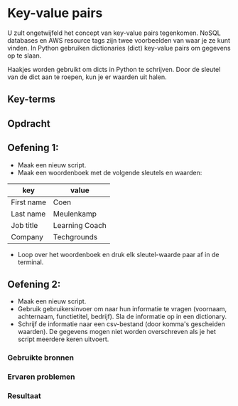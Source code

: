 # Key-value pairs
U zult ongetwijfeld het concept van key-value pairs tegenkomen. NoSQL databases en AWS resource tags zijn twee voorbeelden van waar je ze kunt vinden. In Python gebruiken dictionaries (dict) key-value pairs om gegevens op te slaan.

Haakjes worden gebruikt om dicts in Python te schrijven. Door de sleutel van de dict aan te roepen, kun je er waarden uit halen.

## Key-terms

## Opdracht

## Oefening 1:
- Maak een nieuw script.
- Maak een woordenboek met de volgende sleutels en waarden:

| **key**    	| **value**      	|
|------------	|----------------	|
| First name 	| Coen           	|
| Last name  	| Meulenkamp     	|
| Job title  	| Learning Coach 	|
| Company    	| Techgrounds    	|

- Loop over het woordenboek en druk elk sleutel-waarde paar af in de terminal.


## Oefening 2:
- Maak een nieuw script.
- Gebruik gebruikersinvoer om naar hun informatie te vragen (voornaam, achternaam, functietitel, bedrijf). Sla de informatie op in een dictionary.
- Schrijf de informatie naar een csv-bestand (door komma's gescheiden waarden). De gegevens mogen niet worden overschreven als je het script meerdere keren uitvoert.
### Gebruikte bronnen

### Ervaren problemen

### Resultaat
